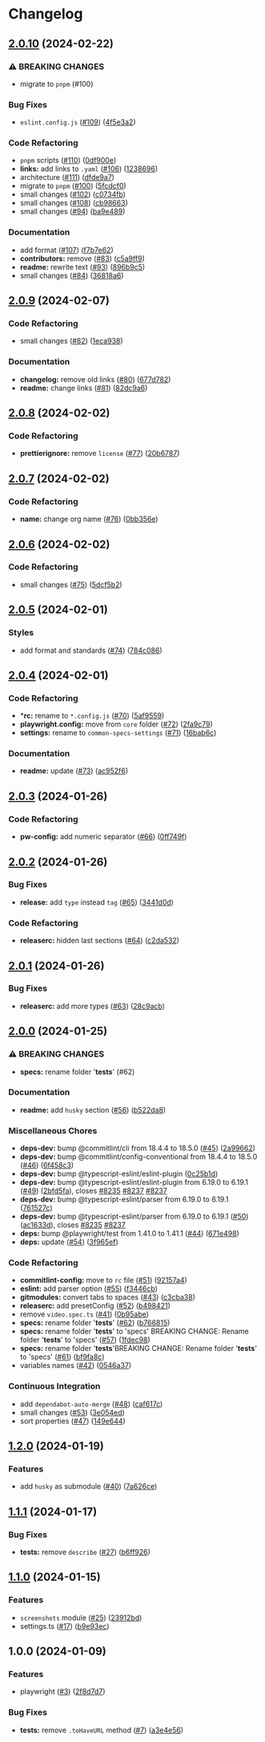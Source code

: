# Changelog

## [2.0.10](https://github.com/Archoleat/browtest/compare/v2.0.9...v2.0.10) (2024-02-22)


### ⚠ BREAKING CHANGES

* migrate to `pnpm` (#100)

### Bug Fixes

* `eslint.config.js` ([#109](https://github.com/Archoleat/browtest/issues/109)) ([4f5e3a2](https://github.com/Archoleat/browtest/commit/4f5e3a22e781ca9b713cbb71bf89c12c5c41235c))


### Code Refactoring

* `pnpm` scripts ([#110](https://github.com/Archoleat/browtest/issues/110)) ([0df900e](https://github.com/Archoleat/browtest/commit/0df900e67df869ea39d55a824ddc6136fcae9408))
* **links:** add links to `.yaml` ([#106](https://github.com/Archoleat/browtest/issues/106)) ([1238696](https://github.com/Archoleat/browtest/commit/123869656163a065afd27d6e29bc6f196e616ef9))
* architecture ([#111](https://github.com/Archoleat/browtest/issues/111)) ([dfde9a7](https://github.com/Archoleat/browtest/commit/dfde9a72ce31f67d6926f9d96e86859ce80b3e31))
* migrate to `pnpm` ([#100](https://github.com/Archoleat/browtest/issues/100)) ([5fcdcf0](https://github.com/Archoleat/browtest/commit/5fcdcf047f2f2d93d44185faa0bea3a07705377b))
* small changes ([#102](https://github.com/Archoleat/browtest/issues/102)) ([c0734fb](https://github.com/Archoleat/browtest/commit/c0734fbc676c58d9be09cf3430ee4705d87e2fb5))
* small changes ([#108](https://github.com/Archoleat/browtest/issues/108)) ([cb98663](https://github.com/Archoleat/browtest/commit/cb98663a5682bff963c97900e0ba12e7cd5359f5))
* small changes ([#94](https://github.com/Archoleat/browtest/issues/94)) ([ba9e489](https://github.com/Archoleat/browtest/commit/ba9e489fec6558f9e2de3b1261d84001dca69193))


### Documentation

* add format ([#107](https://github.com/Archoleat/browtest/issues/107)) ([f7b7e62](https://github.com/Archoleat/browtest/commit/f7b7e624d500a697fe322d5d8d2b1d0f9d70c191))
* **contributors:** remove ([#83](https://github.com/Archoleat/browtest/issues/83)) ([c5a9ff9](https://github.com/Archoleat/browtest/commit/c5a9ff924be6d3ecaf376a9ecacfcda0d10007de))
* **readme:** rewrite text ([#93](https://github.com/Archoleat/browtest/issues/93)) ([896b9c5](https://github.com/Archoleat/browtest/commit/896b9c51e76d94fc385330de36749afe61e8bfc5))
* small changes ([#84](https://github.com/Archoleat/browtest/issues/84)) ([36818a6](https://github.com/Archoleat/browtest/commit/36818a626e68fd081158f3ca21234b2502994cbd))

## [2.0.9](https://github.com/Archoleat/browtest/compare/v2.0.8...v2.0.9) (2024-02-07)


### Code Refactoring

* small changes ([#82](https://github.com/Archoleat/browtest/issues/82)) ([1eca938](https://github.com/Archoleat/browtest/commit/1eca938bb04532e3493260a51dfd6aaf1fdd0bf0))


### Documentation

* **changelog:** remove old links ([#80](https://github.com/Archoleat/browtest/issues/80)) ([677d782](https://github.com/Archoleat/browtest/commit/677d782a808dbe472dc164c058e8929518d08db5))
* **readme:** change links ([#81](https://github.com/Archoleat/browtest/issues/81)) ([82dc9a6](https://github.com/Archoleat/browtest/commit/82dc9a619bb7b6fe0fed1ff46ddb2bbb735a198a))

## [2.0.8](https://github.com/Archoleat/browtest/compare/v2.0.7...v2.0.8) (2024-02-02)


### Code Refactoring

* **prettierignore:** remove `license` ([#77](https://github.com/Archoleat/browtest/issues/77)) ([20b6787](https://github.com/Archoleat/browtest/commit/20b678710028239fc681d7c2a50ceff7240b9d09))

## [2.0.7](https://github.com/Archoleat/browtest/compare/v2.0.6...v2.0.7) (2024-02-02)


### Code Refactoring

* **name:** change org name ([#76](https://github.com/Archoleat/browtest/issues/76)) ([0bb356e](https://github.com/Archoleat/browtest/commit/0bb356ef2f7d0edd205f11b95720d1ed3beaf29e))

## [2.0.6](https://github.com/Archoleat/browtest/compare/v2.0.5...v2.0.6) (2024-02-02)


### Code Refactoring

* small changes ([#75](https://github.com/Archoleat/browtest/issues/75)) ([5dcf5b2](https://github.com/Archoleat/browtest/commit/5dcf5b2c6982957f240ed5e0e44a6f524604d1e5))

## [2.0.5](https://github.com/Archoleat/browtest/compare/v2.0.4...v2.0.5) (2024-02-01)


### Styles

* add format and standards ([#74](https://github.com/Archoleat/browtest/issues/74)) ([784c086](https://github.com/Archoleat/browtest/commit/784c086e6fc8095f913bf8f84ed84a933ceee86f))

## [2.0.4](https://github.com/Archoleat/browtest/compare/v2.0.3...v2.0.4) (2024-02-01)


### Code Refactoring

* ***rc:** rename to `*.config.js` ([#70](https://github.com/Archoleat/browtest/issues/70)) ([5af9559](https://github.com/Archoleat/browtest/commit/5af9559cb2e807a26e280568bd311b8a2b0b77dd))
* **playwright.config:** move from `core` folder ([#72](https://github.com/Archoleat/browtest/issues/72)) ([2fa9c79](https://github.com/Archoleat/browtest/commit/2fa9c79bc356c58c96b559867eae6667faef56fd))
* **settings:** rename to `common-specs-settings` ([#71](https://github.com/Archoleat/browtest/issues/71)) ([16bab6c](https://github.com/Archoleat/browtest/commit/16bab6cc68250dee8d9b896729cdc9a3c2393716))


### Documentation

* **readme:** update ([#73](https://github.com/Archoleat/browtest/issues/73)) ([ac952f6](https://github.com/Archoleat/browtest/commit/ac952f6bb3a9432f8a997bdc0c7d82ec33af8af8))

## [2.0.3](https://github.com/Archoleat/browtest/compare/v2.0.2...v2.0.3) (2024-01-26)


### Code Refactoring

* **pw-config:** add numeric separator ([#66](https://github.com/Archoleat/browtest/issues/66)) ([0ff749f](https://github.com/Archoleat/browtest/commit/0ff749f524b6cd79508007350479e71352862bb2))

## [2.0.2](https://github.com/Archoleat/browtest/compare/v2.0.1...v2.0.2) (2024-01-26)


### Bug Fixes

* **release:** add `type` instead `tag` ([#65](https://github.com/Archoleat/browtest/issues/65)) ([3441d0d](https://github.com/Archoleat/browtest/commit/3441d0d3464a53f66522d15eb288c5197c87fef6))


### Code Refactoring

* **releaserc:** hidden last sections ([#64](https://github.com/Archoleat/browtest/issues/64)) ([c2da532](https://github.com/Archoleat/browtest/commit/c2da532476665d13dd0f30e24e6d794ac7e82d3b))

## [2.0.1](https://github.com/Archoleat/browtest/compare/v2.0.0...v2.0.1) (2024-01-26)


### Bug Fixes

* **releaserc:** add more types ([#63](https://github.com/Archoleat/browtest/issues/63)) ([28c9acb](https://github.com/Archoleat/browtest/commit/28c9acbd629c508ecb1c06a0d536bf06a39b1f33))

## [2.0.0](https://github.com/Archoleat/browtest/compare/v1.2.0...v2.0.0) (2024-01-25)


### ⚠ BREAKING CHANGES

* **specs:** rename folder '__tests__' (#62)

### Documentation

* **readme:** add `husky` section ([#56](https://github.com/Archoleat/browtest/issues/56)) ([b522da8](https://github.com/Archoleat/browtest/commit/b522da8d21561c2ef3da0c1e071e5d4d115107ab))


### Miscellaneous Chores

* **deps-dev:** bump @commitlint/cli from 18.4.4 to 18.5.0 ([#45](https://github.com/Archoleat/browtest/issues/45)) ([2a99662](https://github.com/Archoleat/browtest/commit/2a99662e89e57cc5678951738b985837af302bb7))
* **deps-dev:** bump @commitlint/config-conventional from 18.4.4 to 18.5.0 ([#46](https://github.com/Archoleat/browtest/issues/46)) ([6f458c3](https://github.com/Archoleat/browtest/commit/6f458c3db5885eb60b4b0d27651981b0ef4d605b))
* **deps-dev:** bump @typescript-eslint/eslint-plugin ([0c25b1d](https://github.com/Archoleat/browtest/commit/0c25b1ddf376864af0b5bf6d41a37bb8033b10ad))
* **deps-dev:** bump @typescript-eslint/eslint-plugin from 6.19.0 to 6.19.1 ([#49](https://github.com/Archoleat/browtest/issues/49)) ([2bfd5fa](https://github.com/Archoleat/browtest/commit/2bfd5fa87ad8d1c92f953ef318cd5a6bb61009e1)), closes [#8235](https://github.com/Archoleat/browtest/issues/8235) [#8237](https://github.com/Archoleat/browtest/issues/8237) [#8237](https://github.com/Archoleat/browtest/issues/8237)
* **deps-dev:** bump @typescript-eslint/parser from 6.19.0 to 6.19.1 ([761527c](https://github.com/Archoleat/browtest/commit/761527c417adb494be2991dacb903ca92b45fa0d))
* **deps-dev:** bump @typescript-eslint/parser from 6.19.0 to 6.19.1 ([#50](https://github.com/Archoleat/browtest/issues/50)) ([ac1633d](https://github.com/Archoleat/browtest/commit/ac1633d8ba56c6b86bbec28b799c82a1a1ddc140)), closes [#8235](https://github.com/Archoleat/browtest/issues/8235) [#8237](https://github.com/Archoleat/browtest/issues/8237)
* **deps:** bump @playwright/test from 1.41.0 to 1.41.1 ([#44](https://github.com/Archoleat/browtest/issues/44)) ([671e498](https://github.com/Archoleat/browtest/commit/671e49837499fbb664ac3d5875d0cba99b03bc64))
* **deps:** update ([#54](https://github.com/Archoleat/browtest/issues/54)) ([3f965ef](https://github.com/Archoleat/browtest/commit/3f965ef148a14e40c5e5d8fbb02ecd15d2d8ff91))


### Code Refactoring

* **commitlint-config:** move to `rc` file ([#51](https://github.com/Archoleat/browtest/issues/51)) ([92157a4](https://github.com/Archoleat/browtest/commit/92157a4930ea58c77225b8d82ca84fc8af97bf46))
* **eslint:** add parser option ([#55](https://github.com/Archoleat/browtest/issues/55)) ([f3446cb](https://github.com/Archoleat/browtest/commit/f3446cbc46b6908c9436eddc0745ae278cf9e00d))
* **gitmodules:** convert tabs to spaces ([#43](https://github.com/Archoleat/browtest/issues/43)) ([c3cba38](https://github.com/Archoleat/browtest/commit/c3cba3801d696e49aa539fdd79acb749e58785b8))
* **releaserc:** add presetConfig ([#52](https://github.com/Archoleat/browtest/issues/52)) ([b498421](https://github.com/Archoleat/browtest/commit/b498421c8ec3f3f7c3b3becdb9ac28eba98408a5))
* remove `video.spec.ts` ([#41](https://github.com/Archoleat/browtest/issues/41)) ([0b95abe](https://github.com/Archoleat/browtest/commit/0b95abe5fd27f6d5d602fd841e283c2e2eae8d75))
* **specs:** rename folder '__tests__' ([#62](https://github.com/Archoleat/browtest/issues/62)) ([b766815](https://github.com/Archoleat/browtest/commit/b766815e9039c37083d62ab2aec378c3732197f0))
* **specs:** rename folder '__tests__' to 'specs' BREAKING CHANGE: Rename folder '__tests__' to 'specs' ([#57](https://github.com/Archoleat/browtest/issues/57)) ([1fdec98](https://github.com/Archoleat/browtest/commit/1fdec98166c284e95732df6822863d82cd33bfca))
* **specs:** rename folder '__tests__'BREAKING CHANGE: Rename folder '__tests__' to 'specs' ([#61](https://github.com/Archoleat/browtest/issues/61)) ([bf9fa8c](https://github.com/Archoleat/browtest/commit/bf9fa8c9989f31d8b05aa9a4926766ea3170067b))
* variables names ([#42](https://github.com/Archoleat/browtest/issues/42)) ([0546a37](https://github.com/Archoleat/browtest/commit/0546a37732989d186b32a91de397f58004c8a39d))


### Continuous Integration

* add `dependabot-auto-merge` ([#48](https://github.com/Archoleat/browtest/issues/48)) ([caf617c](https://github.com/Archoleat/browtest/commit/caf617c5f404dc62a19fd3c46ce52c936f0ec207))
* small changes ([#53](https://github.com/Archoleat/browtest/issues/53)) ([3e054ed](https://github.com/Archoleat/browtest/commit/3e054ed43a6df4c25fb316e9bc8a81d12bf88cbf))
* sort properties ([#47](https://github.com/Archoleat/browtest/issues/47)) ([149e644](https://github.com/Archoleat/browtest/commit/149e644aa9ab6dfc73880b9258cb5e06013a0015))

## [1.2.0](https://github.com/Archoleat/browtest/compare/v1.1.1...v1.2.0) (2024-01-19)


### Features

* add `husky` as submodule ([#40](https://github.com/Archoleat/browtest/issues/40)) ([7a626ce](https://github.com/Archoleat/browtest/commit/7a626ce448f51c9ae98ab09eaac78815a9aea939))

## [1.1.1](https://github.com/Archoleat/browtest/compare/v1.1.0...v1.1.1) (2024-01-17)


### Bug Fixes

* **tests:** remove `describe` ([#27](https://github.com/Archoleat/browtest/issues/27)) ([b6ff926](https://github.com/Archoleat/browtest/commit/b6ff92641d222528b51d3ef1428c5c7c58296434))

## [1.1.0](https://github.com/Archoleat/browtest/compare/v1.0.0...v1.1.0) (2024-01-15)


### Features

* `screenshots` module ([#25](https://github.com/Archoleat/browtest/issues/25)) ([23912bd](https://github.com/Archoleat/browtest/commit/23912bd96d76b1e8e8ae69914f1b5743fbd1bb21))
* settings.ts ([#17](https://github.com/Archoleat/browtest/issues/17)) ([b9e93ec](https://github.com/Archoleat/browtest/commit/b9e93ec3a2b127df920e23a7f00d3818d87bf933))

## 1.0.0 (2024-01-09)


### Features

* playwright ([#3](https://github.com/Archoleat/browtest/issues/3)) ([2f8d7d7](https://github.com/Archoleat/browtest/commit/2f8d7d73b99239d54733c38c746552c38ecbe2f6))


### Bug Fixes

* **tests:** remove `.toHaveURL` method ([#7](https://github.com/Archoleat/browtest/issues/7)) ([a3e4e56](https://github.com/Archoleat/browtest/commit/a3e4e56f2d6972365da509cfa55b35aacfe6e33d))
